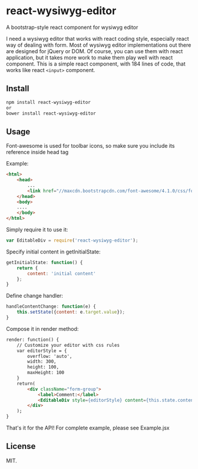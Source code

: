 # react-wysiwyg-editor
A bootstrap-style react component for wysiwyg editor

I need a wysiwyg editor that works with react coding style, especially react way of dealing with form. Most of wysiwyg editor implementations out there are designed for jQuery or DOM. Of course, you can use them with react application, but it takes more work to make them play well with react component. This is a simple react component, with 184 lines of code, that works like react ```<input>``` component. 

## Install

```sh
npm install react-wysiwyg-editor
or
bower install react-wysiwyg-editor
```

## Usage
Font-awesome is used for toolbar icons, so make sure you include its reference inside head tag

Example:
```html
<html>
	<head>
		...
		<link href="//maxcdn.bootstrapcdn.com/font-awesome/4.1.0/css/font-awesome.min.css" rel="stylesheet" />
	</head>
	<body>
	....
	</body>
</html>
```

Simply require it to use it:

```javascript
var EditableDiv = require('react-wysiwyg-editor');
```

Specify initial content in getInitialState:

```javascript
getInitialState: function() {
	return {
		content: 'initial content'
	};
}
```

Define change handler:

```javascript
handleContentChange: function(e) {
	this.setState({content: e.target.value});
}
```

Compose it in render method:

```html
render: function() {
	// Customize your editor with css rules
	var editorStyle = {
		overflow: 'auto',
		width: 300,
		height: 100,
		maxHeight: 100
	}
	return(
		<div className="form-group">
			<label>Comment:</label>
			<EditableDiv style={editorStyle} content={this.state.content} onChange={this.handleContentChange} />
		</div>
	);
}
```

That's it for the API! For complete example, please see Example.jsx

## License

MIT.


